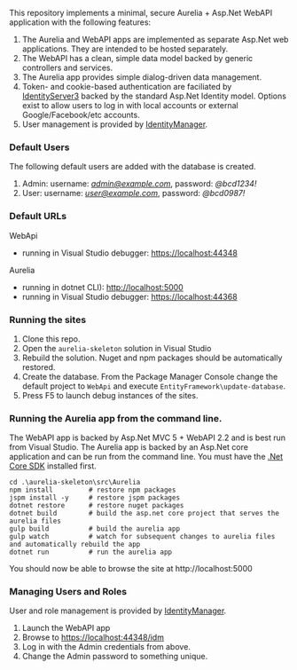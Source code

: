 This repository implements a minimal, secure Aurelia + Asp.Net WebAPI application with the following features:

1. The Aurelia and WebAPI apps are implemented as separate Asp.Net web applications. They are intended to be hosted separately.
2. The WebAPI has a clean, simple data model backed by generic controllers and services.
3. The Aurelia app provides simple dialog-driven data management.
4. Token- and cookie-based authentication are faciliated by [IdentityServer3](https://github.com/IdentityServer3) backed by the standard Asp.Net Identity model. Options exist to allow users to log in with local accounts or external Google/Facebook/etc accounts.
5. User management is provided by [IdentityManager](https://github.com/IdentityManager).

### Default Users

The following default users are added with the database is created.

1. Admin: username: *admin@example.com*, password: *@bcd1234!*
2. User:  username: *user@example.com*,  password: *@bcd0987!*

### Default URLs

WebApi
* running in Visual Studio debugger: [https://localhost:44348](https://localhost:44348)

Aurelia 
 * running in dotnet CLI): [http://localhost:5000](http://localhost:5000)
 * running in Visual Studio debugger: [https://localhost:44368](https://localhost:44368)

### Running the sites

1. Clone this repo.
2. Open the `aurelia-skeleton` solution in Visual Studio
3. Rebuild the solution. Nuget and npm packages should be automatically restored.
4. Create the database. From the Package Manager Console change the default project to `WebApi` and execute `EntityFramework\update-database`.
5. Press F5 to launch debug instances of the sites.

### Running the Aurelia app from the command line.

The WebAPI app is backed by Asp.Net MVC 5 + WebAPI 2.2 and is best run from Visual Studio. 
The Aurelia app is backed by an Asp.Net core application and can be run from the command line. 
You must have the [.Net Core SDK](https://www.microsoft.com/net/core) installed first.

```
cd .\aurelia-skeleton\src\Aurelia
npm install         # restore npm packages
jspm install -y     # restore jspm packages
dotnet restore      # restore nuget packages
dotnet build        # build the asp.net core project that serves the aurelia files
gulp build          # build the aurelia app
gulp watch          # watch for subsequent changes to aurelia files and automatically rebuild the app
dotnet run          # run the aurelia app
```
You should now be able to browse the site at http://localhost:5000

### Managing Users and Roles

User and role management is provided by [IdentityManager](https://github.com/IdentityManager).

1. Launch the WebAPI app
2. Browse to [https://localhost:44348/idm](https://localhost:44348/idm)
3. Log in with the Admin credentials from above.
4. Change the Admin password to something unique.
